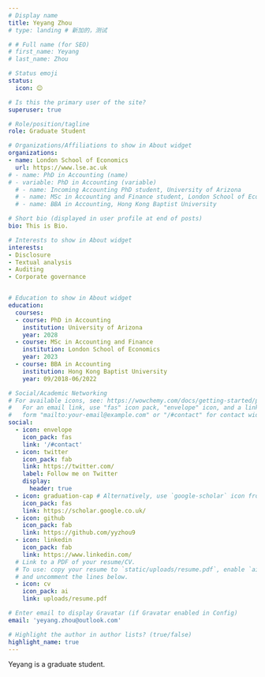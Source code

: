 ```yaml
---
# Display name
title: Yeyang Zhou
# type: landing # 新加的，测试

# # Full name (for SEO)
# first_name: Yeyang
# last_name: Zhou

# Status emoji
status:
  icon: 😊

# Is this the primary user of the site?
superuser: true

# Role/position/tagline
role: Graduate Student

# Organizations/Affiliations to show in About widget
organizations:
- name: London School of Economics
  url: https://www.lse.ac.uk
# - name: PhD in Accounting (name)
# - variable: PhD in Accounting (variable)
  # - name: Incoming Accounting PhD student, University of Arizona
  # - name: MSc in Accounting and Finance student, London School of Economics
  # - name: BBA in Accounting, Hong Kong Baptist University

# Short bio (displayed in user profile at end of posts)
bio: This is Bio.

# Interests to show in About widget
interests:
- Disclosure
- Textual analysis
- Auditing
- Corporate governance


# Education to show in About widget
education:
  courses:
  - course: PhD in Accounting
    institution: University of Arizona
    year: 2028
  - course: MSc in Accounting and Finance
    institution: London School of Economics
    year: 2023
  - course: BBA in Accounting
    institution: Hong Kong Baptist University
    year: 09/2018-06/2022

# Social/Academic Networking
# For available icons, see: https://wowchemy.com/docs/getting-started/page-builder/#icons
#   For an email link, use "fas" icon pack, "envelope" icon, and a link in the
#   form "mailto:your-email@example.com" or "/#contact" for contact widget.
social:
  - icon: envelope
    icon_pack: fas
    link: '/#contact'
  - icon: twitter
    icon_pack: fab
    link: https://twitter.com/
    label: Follow me on Twitter
    display:
      header: true
  - icon: graduation-cap # Alternatively, use `google-scholar` icon from `ai` icon pack
    icon_pack: fas
    link: https://scholar.google.co.uk/
  - icon: github
    icon_pack: fab
    link: https://github.com/yyzhou9
  - icon: linkedin
    icon_pack: fab
    link: https://www.linkedin.com/
  # Link to a PDF of your resume/CV.
  # To use: copy your resume to `static/uploads/resume.pdf`, enable `ai` icons in `params.yaml`,
  # and uncomment the lines below.
  - icon: cv
    icon_pack: ai
    link: uploads/resume.pdf

# Enter email to display Gravatar (if Gravatar enabled in Config)
email: 'yeyang.zhou@outlook.com'

# Highlight the author in author lists? (true/false)
highlight_name: true
---
```


Yeyang is a graduate student.

<!-- <h3>Education</h3>

<p style="text-align: left;">Incoming Accounting PhD student, University of Arizona</p>
<p style="text-align: left;">MSc in Accounting and Finance student, London School of Economics</p>
<p style="text-align: left;">BBA in Accounting, Hong Kong Baptist University</p> -->

<!-- 
<h3>Research Interests</h3>
<p style="text-align: left;">Disclosure</p>
<p style="text-align: left;">Textual Analysis</p>
<p style="text-align: left;">Corporate governance</p> -->
